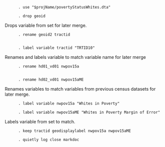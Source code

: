           . use "$projName/povertyStatusWhites.dta"

          . drop geoid

Drops variable from set for later merge.

          . rename geoid2 tractid


          . label variable tractid "TRTID10"

Renames and labels variable to match variable name for later merge

          . rename hd01_vd01 nwpov15a


          . rename hd02_vd01 nwpov15aME

Renames variables to match variables from previous census datasets for
later merge.

          . label variable nwpov15a "Whites in Poverty"

          . label variable nwpov15aME "Whites in Poverty Margin of Error"

Labels variable from set to match.

          . keep tractid geodisplaylabel nwpov15a nwpov15aME

          . quietly log close markdoc
